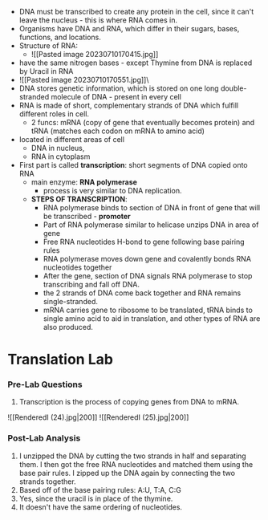 - DNA must be transcribed to create any protein in the cell, since it can't leave the nucleus - this is where RNA comes in. 
- Organisms have DNA and RNA, which differ in their sugars, bases, functions, and locations.
- Structure of RNA:
	- ![[Pasted image 20230710170415.jpg]]
- have the same nitrogen bases - except Thymine from DNA is replaced by Uracil in RNA
- ![[Pasted image 20230710170551.jpg]]\
- DNA stores genetic information, which is stored on one long double-stranded molecule of DNA - present in every cell
- RNA is made of short, complementary strands of DNA which fulfill different roles in cell.
	- 2 funcs: mRNA (copy of gene that eventually becomes protein) and tRNA (matches each codon on mRNA to amino acid)
- located in different areas of cell
	- DNA in nucleus,
	- RNA in cytoplasm
- First part is called **transcription**: short segments of DNA copied onto RNA
	- main enzyme: **RNA polymerase**
		- process is very similar to DNA replication.
	- **STEPS OF TRANSCRIPTION**:
		- RNA polymerase binds to section of DNA in front of gene that will be transcribed - **promoter**
		- Part of RNA polymerase similar to helicase unzips DNA in area of gene
		- Free RNA nucleotides H-bond to gene following base pairing rules
		- RNA polymerase moves down gene and covalently bonds RNA nucleotides together
		- After the gene, section of DNA signals RNA polymerase to stop transcribing and fall off DNA.
		- the 2 strands of DNA come back together and RNA remains single-stranded.
		- mRNA carries gene to ribosome to be translated, tRNA binds to single amino acid to aid in translation, and other types of RNA are also produced.


# Translation Lab
### Pre-Lab Questions
1. Transcription is the process of copying genes from DNA to mRNA.

![[RenderedI (24).jpg|200]] ![[RenderedI (25).jpg|200]]

### Post-Lab Analysis
1. I unzipped the DNA by cutting the two strands in half and separating them. I then got the free RNA nucleotides and matched them using the base pair rules. I zipped up the DNA again by connecting the two strands together.
2. Based off of the base pairing rules: A:U, T:A, C:G
3. Yes, since the uracil is in place of the thymine.
4. It doesn't have the same ordering of nucleotides.


